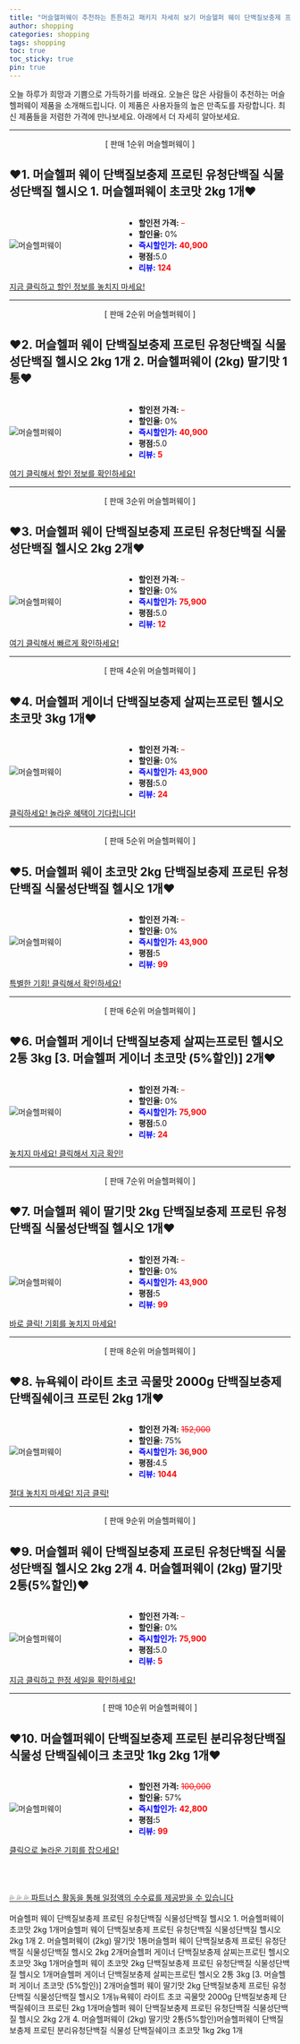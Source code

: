 ```yaml
---
title: "머슬헬퍼웨이 추천하는 튼튼하고 패키지 자세히 보기 머슬헬퍼 웨이 단백질보충제 프로틴 유청단백질"
author: shopping
categories: shopping
tags: shopping
toc: true
toc_sticky: true
pin: true
---
```

오늘 하루가 희망과 기쁨으로 가득하기를 바래요. 오늘은 많은 사람들이 추천하는 머슬헬퍼웨이 제품을 소개해드립니다. 이 제품은 사용자들의 높은 만족도를 자랑합니다. 최신 제품들을 저렴한 가격에 만나보세요. 아래에서 더 자세히 알아보세요.

---
<p class="toplist" style="margin: 0 auto; display: block; width: fit-content;">[ 판매 1순위 머슬헬퍼웨이 ]</p>

<h2><strong>❤️1. 머슬헬퍼 웨이 단백질보충제 프로틴 유청단백질 식물성단백질 헬시오 1. 머슬헬퍼웨이 초코맛 2kg 1개❤️</strong></h2>

<div style="display: flex; align-items: center;">
    <div style="flex: 0.4;">
        <img src="https://thumbnail9.coupangcdn.com/thumbnails/remote/230x230ex/image/vendor_inventory/0410/607bb73d715da854ad31731d6c15a53a1f6d5a4eade3eadb04a1edcdc1ff.jpg" alt="머슬헬퍼웨이" style="max-width: 100%;">
    </div>
    <div style="flex: 0.6; margin-left: 10px;">
        <ul>
            <li><strong>할인전 가격:</strong> <del style="color: red;">-</del></li>
            <li><strong>할인율:</strong> 0%</li>
            <li><span style='color:blue'><strong>즉시할인가:</strong></span> <span style='color:red'><strong>40,900</strong></span></li>
            <li><strong>평점:</strong>5.0</li>
            <li><span style='color:blue'><strong>리뷰:</strong></span> <span style='color:red'><strong>124</strong></span></li>
        </ul>
    </div>
</div>
<div class="center">
    <a href="https://selin100587.github.io?lptag=AF9450613&subid=githubio&pageKey=7572051410&traceid=V0-153&itemId=19971588856&vendorItemId=87053692934" class="myButton">
        지금 클릭하고 할인 정보를 놓치지 마세요!
    </a>
</div>


---
<p class="toplist" style="margin: 0 auto; display: block; width: fit-content;">[ 판매 2순위 머슬헬퍼웨이 ]</p>

<h2><strong>❤️2. 머슬헬퍼 웨이 단백질보충제 프로틴 유청단백질 식물성단백질 헬시오 2kg 1개 2. 머슬헬퍼웨이 (2kg) 딸기맛 1통❤️</strong></h2>

<div style="display: flex; align-items: center;">
    <div style="flex: 0.4;">
        <img src="https://thumbnail6.coupangcdn.com/thumbnails/remote/230x230ex/image/vendor_inventory/c37c/e3ba6e7c5cc3d41c52bc873bed5cbf9a2b4e3b4d38535043f11bcad8c2ee.jpg" alt="머슬헬퍼웨이" style="max-width: 100%;">
    </div>
    <div style="flex: 0.6; margin-left: 10px;">
        <ul>
            <li><strong>할인전 가격:</strong> <del style="color: red;">-</del></li>
            <li><strong>할인율:</strong> 0%</li>
            <li><span style='color:blue'><strong>즉시할인가:</strong></span> <span style='color:red'><strong>40,900</strong></span></li>
            <li><strong>평점:</strong>5.0</li>
            <li><span style='color:blue'><strong>리뷰:</strong></span> <span style='color:red'><strong>5</strong></span></li>
        </ul>
    </div>
</div>
<div class="center">
    <a href="https://selin100587.github.io?lptag=AF9450613&subid=githubio&pageKey=8184446013&traceid=V0-153&itemId=19970098363&vendorItemId=87053692943" class="myButton">
        여기 클릭해서 할인 정보를 확인하세요!
    </a>
</div>


---
<p class="toplist" style="margin: 0 auto; display: block; width: fit-content;">[ 판매 3순위 머슬헬퍼웨이 ]</p>

<h2><strong>❤️3. 머슬헬퍼 웨이 단백질보충제 프로틴 유청단백질 식물성단백질 헬시오 2kg 2개❤️</strong></h2>

<div style="display: flex; align-items: center;">
    <div style="flex: 0.4;">
        <img src="https://thumbnail6.coupangcdn.com/thumbnails/remote/230x230ex/image/vendor_inventory/4a7c/e21dfdff70b97f02de11e7b873869da47bff788dab3d44448f3399cb33d8.jpg" alt="머슬헬퍼웨이" style="max-width: 100%;">
    </div>
    <div style="flex: 0.6; margin-left: 10px;">
        <ul>
            <li><strong>할인전 가격:</strong> <del style="color: red;">-</del></li>
            <li><strong>할인율:</strong> 0%</li>
            <li><span style='color:blue'><strong>즉시할인가:</strong></span> <span style='color:red'><strong>75,900</strong></span></li>
            <li><strong>평점:</strong>5.0</li>
            <li><span style='color:blue'><strong>리뷰:</strong></span> <span style='color:red'><strong>12</strong></span></li>
        </ul>
    </div>
</div>
<div class="center">
    <a href="https://selin100587.github.io?lptag=AF9450613&subid=githubio&pageKey=8203780401&traceid=V0-153&itemId=19970098364&vendorItemId=87053692955" class="myButton">
        여기 클릭해서 빠르게 확인하세요!
    </a>
</div>


---
<p class="toplist" style="margin: 0 auto; display: block; width: fit-content;">[ 판매 4순위 머슬헬퍼웨이 ]</p>

<h2><strong>❤️4. 머슬헬퍼 게이너 단백질보충제 살찌는프로틴 헬시오 초코맛 3kg 1개❤️</strong></h2>

<div style="display: flex; align-items: center;">
    <div style="flex: 0.4;">
        <img src="https://thumbnail6.coupangcdn.com/thumbnails/remote/230x230ex/image/vendor_inventory/70a1/f518a51482cb119e698b65e0a479b63c7859898acf5b6cd14c69861ffaad.png" alt="머슬헬퍼웨이" style="max-width: 100%;">
    </div>
    <div style="flex: 0.6; margin-left: 10px;">
        <ul>
            <li><strong>할인전 가격:</strong> <del style="color: red;">-</del></li>
            <li><strong>할인율:</strong> 0%</li>
            <li><span style='color:blue'><strong>즉시할인가:</strong></span> <span style='color:red'><strong>43,900</strong></span></li>
            <li><strong>평점:</strong>5.0</li>
            <li><span style='color:blue'><strong>리뷰:</strong></span> <span style='color:red'><strong>24</strong></span></li>
        </ul>
    </div>
</div>
<div class="center">
    <a href="https://selin100587.github.io?lptag=AF9450613&subid=githubio&pageKey=7786506413&traceid=V0-153&itemId=19971669190&vendorItemId=89480628700" class="myButton">
        클릭하세요! 놀라운 혜택이 기다립니다!
    </a>
</div>


---
<p class="toplist" style="margin: 0 auto; display: block; width: fit-content;">[ 판매 5순위 머슬헬퍼웨이 ]</p>

<h2><strong>❤️5. 머슬헬퍼 웨이 초코맛 2kg 단백질보충제 프로틴 유청단백질 식물성단백질 헬시오 1개❤️</strong></h2>

<div style="display: flex; align-items: center;">
    <div style="flex: 0.4;">
        <img src="https://thumbnail7.coupangcdn.com/thumbnails/remote/230x230ex/image/vendor_inventory/b5a0/f79f2e561d52338409c7f59136ed82600d49a63a7f43130e0acaaa8c31ba.png" alt="머슬헬퍼웨이" style="max-width: 100%;">
    </div>
    <div style="flex: 0.6; margin-left: 10px;">
        <ul>
            <li><strong>할인전 가격:</strong> <del style="color: red;">-</del></li>
            <li><strong>할인율:</strong> 0%</li>
            <li><span style='color:blue'><strong>즉시할인가:</strong></span> <span style='color:red'><strong>43,900</strong></span></li>
            <li><strong>평점:</strong>5</li>
            <li><span style='color:blue'><strong>리뷰:</strong></span> <span style='color:red'><strong>99</strong></span></li>
        </ul>
    </div>
</div>
<div class="center">
    <a href="https://selin100587.github.io?lptag=AF9450613&subid=githubio&pageKey=8027103208&traceid=V0-153&itemId=22436113179&vendorItemId=89480674034" class="myButton">
        특별한 기회! 클릭해서 확인하세요!
    </a>
</div>


---
<p class="toplist" style="margin: 0 auto; display: block; width: fit-content;">[ 판매 6순위 머슬헬퍼웨이 ]</p>

<h2><strong>❤️6. 머슬헬퍼 게이너 단백질보충제 살찌는프로틴 헬시오 2통 3kg [3. 머슬헬퍼 게이너 초코맛 (5%할인)] 2개❤️</strong></h2>

<div style="display: flex; align-items: center;">
    <div style="flex: 0.4;">
        <img src="https://thumbnail6.coupangcdn.com/thumbnails/remote/230x230ex/image/vendor_inventory/7873/130462aa03b2ff0e019e7a3f89fc0bec66231349939ef6c74bab259d73ba.png" alt="머슬헬퍼웨이" style="max-width: 100%;">
    </div>
    <div style="flex: 0.6; margin-left: 10px;">
        <ul>
            <li><strong>할인전 가격:</strong> <del style="color: red;">-</del></li>
            <li><strong>할인율:</strong> 0%</li>
            <li><span style='color:blue'><strong>즉시할인가:</strong></span> <span style='color:red'><strong>75,900</strong></span></li>
            <li><strong>평점:</strong>5.0</li>
            <li><span style='color:blue'><strong>리뷰:</strong></span> <span style='color:red'><strong>24</strong></span></li>
        </ul>
    </div>
</div>
<div class="center">
    <a href="https://selin100587.github.io?lptag=AF9450613&subid=githubio&pageKey=7786506413&traceid=V0-153&itemId=19971669189&vendorItemId=87069569052" class="myButton">
        놓치지 마세요! 클릭해서 지금 확인!
    </a>
</div>


---
<p class="toplist" style="margin: 0 auto; display: block; width: fit-content;">[ 판매 7순위 머슬헬퍼웨이 ]</p>

<h2><strong>❤️7. 머슬헬퍼 웨이 딸기맛 2kg 단백질보충제 프로틴 유청단백질 식물성단백질 헬시오 1개❤️</strong></h2>

<div style="display: flex; align-items: center;">
    <div style="flex: 0.4;">
        <img src="https://thumbnail10.coupangcdn.com/thumbnails/remote/230x230ex/image/vendor_inventory/e31b/51e3edf6c8b6794b0ffcf486b96f93b2510fecf45292f4dbb4a6948e3984.png" alt="머슬헬퍼웨이" style="max-width: 100%;">
    </div>
    <div style="flex: 0.6; margin-left: 10px;">
        <ul>
            <li><strong>할인전 가격:</strong> <del style="color: red;">-</del></li>
            <li><strong>할인율:</strong> 0%</li>
            <li><span style='color:blue'><strong>즉시할인가:</strong></span> <span style='color:red'><strong>43,900</strong></span></li>
            <li><strong>평점:</strong>5</li>
            <li><span style='color:blue'><strong>리뷰:</strong></span> <span style='color:red'><strong>99</strong></span></li>
        </ul>
    </div>
</div>
<div class="center">
    <a href="https://selin100587.github.io?lptag=AF9450613&subid=githubio&pageKey=8027109391&traceid=V0-153&itemId=22436136712&vendorItemId=89480696710" class="myButton">
        바로 클릭! 기회를 놓치지 마세요!
    </a>
</div>


---
<p class="toplist" style="margin: 0 auto; display: block; width: fit-content;">[ 판매 8순위 머슬헬퍼웨이 ]</p>

<h2><strong>❤️8. 뉴욕웨이 라이트 초코 곡물맛 2000g 단백질보충제 단백질쉐이크 프로틴 2kg 1개❤️</strong></h2>

<div style="display: flex; align-items: center;">
    <div style="flex: 0.4;">
        <img src="https://thumbnail7.coupangcdn.com/thumbnails/remote/230x230ex/image/vendor_inventory/9ece/986fcea0e18f5a14a19aa44ed39200e10238fccf271e595c4bebe97942f8.png" alt="머슬헬퍼웨이" style="max-width: 100%;">
    </div>
    <div style="flex: 0.6; margin-left: 10px;">
        <ul>
            <li><strong>할인전 가격:</strong> <del style="color: red;">152,000</del></li>
            <li><strong>할인율:</strong> 75%</li>
            <li><span style='color:blue'><strong>즉시할인가:</strong></span> <span style='color:red'><strong>36,900</strong></span></li>
            <li><strong>평점:</strong>4.5</li>
            <li><span style='color:blue'><strong>리뷰:</strong></span> <span style='color:red'><strong>1044</strong></span></li>
        </ul>
    </div>
</div>
<div class="center">
    <a href="https://selin100587.github.io?lptag=AF9450613&subid=githubio&pageKey=7663219847&traceid=V0-153&itemId=20421596446&vendorItemId=86624554388" class="myButton">
        절대 놓치지 마세요! 지금 클릭!
    </a>
</div>


---
<p class="toplist" style="margin: 0 auto; display: block; width: fit-content;">[ 판매 9순위 머슬헬퍼웨이 ]</p>

<h2><strong>❤️9. 머슬헬퍼 웨이 단백질보충제 프로틴 유청단백질 식물성단백질 헬시오 2kg 2개 4. 머슬헬퍼웨이 (2kg) 딸기맛 2통(5%할인)❤️</strong></h2>

<div style="display: flex; align-items: center;">
    <div style="flex: 0.4;">
        <img src="https://thumbnail6.coupangcdn.com/thumbnails/remote/230x230ex/image/vendor_inventory/1863/26cb560e9b988a81348fd8b598fea71aff42f82a725233a76035ea90b62e.jpg" alt="머슬헬퍼웨이" style="max-width: 100%;">
    </div>
    <div style="flex: 0.6; margin-left: 10px;">
        <ul>
            <li><strong>할인전 가격:</strong> <del style="color: red;">-</del></li>
            <li><strong>할인율:</strong> 0%</li>
            <li><span style='color:blue'><strong>즉시할인가:</strong></span> <span style='color:red'><strong>75,900</strong></span></li>
            <li><strong>평점:</strong>5.0</li>
            <li><span style='color:blue'><strong>리뷰:</strong></span> <span style='color:red'><strong>5</strong></span></li>
        </ul>
    </div>
</div>
<div class="center">
    <a href="https://selin100587.github.io?lptag=AF9450613&subid=githubio&pageKey=8184446013&traceid=V0-153&itemId=19970098365&vendorItemId=87053692965" class="myButton">
        지금 클릭하고 한정 세일을 확인하세요!
    </a>
</div>


---
<p class="toplist" style="margin: 0 auto; display: block; width: fit-content;">[ 판매 10순위 머슬헬퍼웨이 ]</p>

<h2><strong>❤️10. 머슬헬퍼웨이 단백질보충제 프로틴 분리유청단백질 식물성 단백질쉐이크 초코맛 1kg 2kg 1개❤️</strong></h2>

<div style="display: flex; align-items: center;">
    <div style="flex: 0.4;">
        <img src="https://thumbnail8.coupangcdn.com/thumbnails/remote/230x230ex/image/vendor_inventory/2166/c277788168f256e47396a0a298c5d80a2eae129ad7f666c2d2eecbc47e98.png" alt="머슬헬퍼웨이" style="max-width: 100%;">
    </div>
    <div style="flex: 0.6; margin-left: 10px;">
        <ul>
            <li><strong>할인전 가격:</strong> <del style="color: red;">100,000</del></li>
            <li><strong>할인율:</strong> 57%</li>
            <li><span style='color:blue'><strong>즉시할인가:</strong></span> <span style='color:red'><strong>42,800</strong></span></li>
            <li><strong>평점:</strong>5</li>
            <li><span style='color:blue'><strong>리뷰:</strong></span> <span style='color:red'><strong>99</strong></span></li>
        </ul>
    </div>
</div>
<div class="center">
    <a href="https://selin100587.github.io?lptag=AF9450613&subid=githubio&pageKey=8225546839&traceid=V0-153&itemId=23655123369&vendorItemId=90680473244" class="myButton">
        클릭으로 놀라운 기회를 잡으세요!
    </a>
</div>

<br><br><br>[💦 💦 💦 파트너스 활동을 통해 일정액의 수수료를 제공받을 수 있습니다](https://link.coupang.com/a/bcpT2c)<br><br>머슬헬퍼 웨이 단백질보충제 프로틴 유청단백질 식물성단백질 헬시오 1. 머슬헬퍼웨이 초코맛 2kg 1개머슬헬퍼 웨이 단백질보충제 프로틴 유청단백질 식물성단백질 헬시오 2kg 1개 2. 머슬헬퍼웨이 (2kg) 딸기맛 1통머슬헬퍼 웨이 단백질보충제 프로틴 유청단백질 식물성단백질 헬시오 2kg 2개머슬헬퍼 게이너 단백질보충제 살찌는프로틴 헬시오 초코맛 3kg 1개머슬헬퍼 웨이 초코맛 2kg 단백질보충제 프로틴 유청단백질 식물성단백질 헬시오 1개머슬헬퍼 게이너 단백질보충제 살찌는프로틴 헬시오 2통 3kg [3. 머슬헬퍼 게이너 초코맛 (5%할인)] 2개머슬헬퍼 웨이 딸기맛 2kg 단백질보충제 프로틴 유청단백질 식물성단백질 헬시오 1개뉴욕웨이 라이트 초코 곡물맛 2000g 단백질보충제 단백질쉐이크 프로틴 2kg 1개머슬헬퍼 웨이 단백질보충제 프로틴 유청단백질 식물성단백질 헬시오 2kg 2개 4. 머슬헬퍼웨이 (2kg) 딸기맛 2통(5%할인)머슬헬퍼웨이 단백질보충제 프로틴 분리유청단백질 식물성 단백질쉐이크 초코맛 1kg 2kg 1개